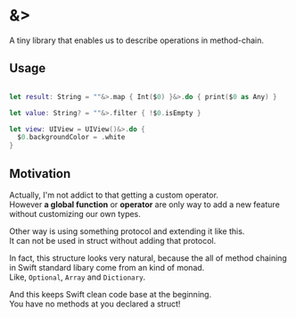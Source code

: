 # &>

A tiny library that enables us to describe operations in method-chain.

## Usage

```swift

let result: String = ""&>.map { Int($0) }&>.do { print($0 as Any) }

let value: String? = ""&>.filter { !$0.isEmpty }

let view: UIView = UIView()&>.do {
  $0.backgroundColor = .white
}
```

## Motivation

Actually, I'm not addict to that getting a custom operator.  
However **a global function** or **operator** are only way to add a new feature without customizing our own types.

Other way is using something protocol and extending it like this.  
It can not be used in struct without adding that protocol.

In fact, this structure looks very natural, because the all of method chaining in Swift standard libary come from an kind of monad.  
Like, `Optional`, `Array` and `Dictionary`.

And this keeps Swift clean code base at the beginning.  
You have no methods at you declared a struct!
